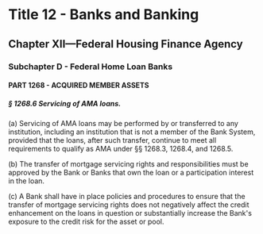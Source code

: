 
# Title 12 - Banks and Banking
## Chapter XII—Federal Housing Finance Agency
### Subchapter D - Federal Home Loan Banks
#### PART 1268 - ACQUIRED MEMBER ASSETS
##### § 1268.6 Servicing of AMA loans.

(a) Servicing of AMA loans may be performed by or transferred to any institution, including an institution that is not a member of the Bank System, provided that the loans, after such transfer, continue to meet all requirements to qualify as AMA under §§ 1268.3, 1268.4, and 1268.5.

(b) The transfer of mortgage servicing rights and responsibilities must be approved by the Bank or Banks that own the loan or a participation interest in the loan.

(c) A Bank shall have in place policies and procedures to ensure that the transfer of mortgage servicing rights does not negatively affect the credit enhancement on the loans in question or substantially increase the Bank's exposure to the credit risk for the asset or pool.
